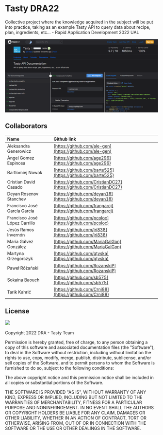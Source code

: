 # Tasty DRA22

Collective project where the knowledge acquired in the subject will be put into practice, taking as an example Tasty API to query data about recipe, plan, ingredients, etc… - Rapid Application Development 2022 UAL

<img src="screenshot/tasty_api.PNG">

## Collaborators

|Name|Github link|
|:---|:---|
|Aleksandra Generowicz|[https://github.com/ale-gen](https://github.com/ale-gen)|
|Ángel Gomez Espinosa|[https://github.com/age296](https://github.com/age296)|
|Bartlomiej Nowak|[https://github.com/barte525](https://github.com/barte525)|
|Cristian David Casado|[https://github.com/CristianDC27](https://github.com/CristianDC27)|
|Deyan Rosenov Stanchev|[https://github.com/deyan18](https://github.com/deyan18)|
|Francisco José García García|[https://github.com/frangarcj](https://github.com/frangarcj)|
|Francisco José López Carrillo|[https://github.com/pcoloc](https://github.com/pcoloc)|
|Jesús Ramos Invernón|[https://github.com/jri838](https://github.com/jri838)|
|María Gálvez González|[https://github.com/MariaGalGon](https://github.com/MariaGalGon)|
|Martyna Grzegorczyk|[https://github.com/gtyska](https://github.com/gtyska)|
|Paweł Różański|[https://github.com/RozanskiP](https://github.com/RozanskiP)|
|Sokaina Baouch|[https://github.com/sb575](https://github.com/sb575)|
|Tarik Kahrić|[https://github.com/Crni88](https://github.com/Crni88)|  
## License
[![](https://img.shields.io/badge/License-MIT-blue.svg)](https://opensource.org/licenses/MIT)

Copyright 2022 DRA - Tasty Team

Permission is hereby granted, free of charge, to any person obtaining a copy of this software and associated documentation files (the "Software"), to deal in the Software without restriction, including without limitation the rights to use, copy, modify, merge, publish, distribute, sublicense, and/or sell copies of the Software, and to permit persons to whom the Software is furnished to do so, subject to the following conditions:

The above copyright notice and this permission notice shall be included in all copies or substantial portions of the Software.

THE SOFTWARE IS PROVIDED "AS IS", WITHOUT WARRANTY OF ANY KIND, EXPRESS OR IMPLIED, INCLUDING BUT NOT LIMITED TO THE WARRANTIES OF MERCHANTABILITY, FITNESS FOR A PARTICULAR PURPOSE AND NONINFRINGEMENT. IN NO EVENT SHALL THE AUTHORS OR COPYRIGHT HOLDERS BE LIABLE FOR ANY CLAIM, DAMAGES OR OTHER LIABILITY, WHETHER IN AN ACTION OF CONTRACT, TORT OR OTHERWISE, ARISING FROM, OUT OF OR IN CONNECTION WITH THE SOFTWARE OR THE USE OR OTHER DEALINGS IN THE SOFTWARE.
